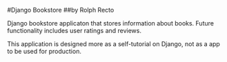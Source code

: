 #Django Bookstore
##by Rolph Recto

Django bookstore applicaton that stores information about books. Future functionality includes user ratings and reviews.

This application is designed more as a self-tutorial on Django, not as a app to be used for production.